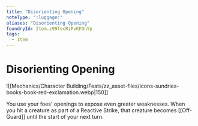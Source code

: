 ```yaml
---
title: "Disorienting Opening"
noteType: ":luggage:"
aliases: "Disorienting Opening"
foundryId: Item.z99fecRiPvKFOnYp
tags:
  - Item
---
```


# Disorienting Opening
![[Mechanics/Character Building/Feats/zz_asset-files/icons-sundries-books-book-red-exclamation.webp|150]]

You use your foes' openings to expose even greater weaknesses. When you hit a creature as part of a Reactive Strike, that creature becomes [[Off-Guard]] until the start of your next turn.
